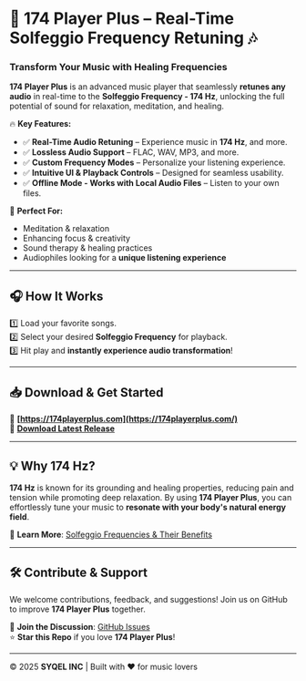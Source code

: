# 🎵 174 Player Plus – Real-Time Solfeggio Frequency Retuning 🎶  

### Transform Your Music with Healing Frequencies  

**174 Player Plus** is an advanced music player that seamlessly **retunes any audio** in real-time to the **Solfeggio Frequency - 174 Hz**, unlocking the full potential of sound for relaxation, meditation, and healing.  

🔥 **Key Features:**  
- ✅ **Real-Time Audio Retuning** – Experience music in **174 Hz**, and more.  
- ✅ **Lossless Audio Support** – FLAC, WAV, MP3, and more.  
- ✅ **Custom Frequency Modes** – Personalize your listening experience.  
- ✅ **Intuitive UI & Playback Controls** – Designed for seamless usability.  
- ✅ **Offline Mode - Works with Local Audio Files** – Listen to your own files.  

🚀 **Perfect For:**  
- Meditation & relaxation  
- Enhancing focus & creativity  
- Sound therapy & healing practices  
- Audiophiles looking for a **unique listening experience**  

---

## 🎧 How It Works  
1️⃣ Load your favorite songs.  
2️⃣ Select your desired **Solfeggio Frequency** for playback.  
3️⃣ Hit play and **instantly experience audio transformation**!  

---

## 📥 Download & Get Started  
🔹 **[https://174playerplus.com](https://174playerplus.com/)**  
🔹 **[Download Latest Release](https://github.com/SYQEL/174-Player-Plus/releases/)**  

---

## 💡 Why 174 Hz?  
**174 Hz** is known for its grounding and healing properties, reducing pain and tension while promoting deep relaxation. By using **174 Player Plus**, you can effortlessly tune your music to **resonate with your body's natural energy field**.  

📌 **Learn More**: [Solfeggio Frequencies & Their Benefits](https://solfeggiofrequencies.org)  

---

## 🛠 Contribute & Support  
We welcome contributions, feedback, and suggestions! Join us on GitHub to improve **174 Player Plus** together.  

💬 **Join the Discussion**: [GitHub Issues](https://github.com/SYQEL/174-Player-Plus/issues)  
⭐ **Star this Repo** if you love **174 Player Plus**!  

---
  
© 2025 **SYQEL INC** | Built with ❤️ for music lovers  
